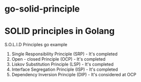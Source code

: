 # go-solid-principle
# SOLID principles in Golang
S.O.L.I.D Principles go example
1. Single Responsibility Principle (SRP) - It's completed
2. Open - closed Principle (OCP) - It's completed
3. Liskov Substitution Principle (LSP) - It's completed
4. Interface Segregation Principle (ISP) - It's completed
5. Dependency Inversion Principle (DIP) - It's considered at OCP
